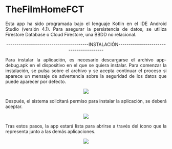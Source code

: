 # TheFilmHomeFCT
<p align="justify">Esta app ha sido programada bajo el lenguaje Kotlin en el IDE Android Studio (versión 4.1). Para asegurar la persistencia de datos, se utiliza Firestore Database o Cloud Firestore, una BBDD no relacional.</p>

<div align="center">----------------------------------------INSTALACIÓN----------------------------------------</div>
<p align="justify">Para instalar la aplicación, es necesario descargarse el archivo app-debug.apk en el dispositivo en el que se quiera instalar.
Para comenzar la instalación, se pulsa sobre el archivo y se acepta continuar el proceso si aparece un mensaje de advertencia sobre la seguridad de los datos que puede aparecer por defecto.</p>
<div align="center"><img src="https://user-images.githubusercontent.com/65189116/159162721-3d191ad7-14a7-4b2b-a6ea-101ebe31616f.jpg"></div>
<p align="justify">Después, el sistema solicitará permiso para instalar la aplicación, se deberá aceptar.</p> 
<div align="center"><img src="https://user-images.githubusercontent.com/65189116/159162829-efaa2d6c-afae-41b8-a321-7f216e4a4a21.jpg"></div>
<p align="justify">Tras estos pasos, la app estará lista para abrirse a través del icono que la representa junto a las demás aplicaciones.</p> 
<div align="center"><img src="https://user-images.githubusercontent.com/65189116/159162971-457661fd-d9ae-4844-a884-6ae791c9c1b6.jpg"></div>
